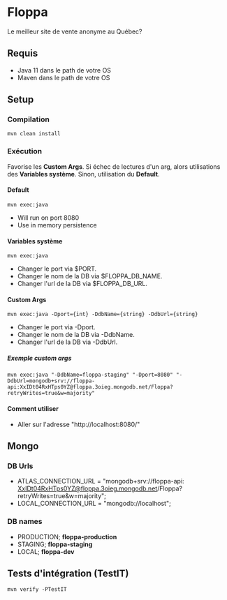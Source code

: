 # Floppa

Le meilleur site de vente anonyme au Québec?

## Requis

- Java 11 dans le path de votre OS
- Maven dans le path de votre OS

## Setup

### Compilation

```
mvn clean install
```

### Exécution
Favorise les **Custom Args**. 
Si échec de lectures d'un arg, alors utilisations des **Variables système**. 
Sinon, utilisation du **Default**.
#### Default
```
mvn exec:java
```
- Will run on port 8080
- Use in memory persistence
#### Variables système
```
mvn exec:java
```
- Changer le port via $PORT.
- Changer le nom de la DB via $FLOPPA_DB_NAME.
- Changer l'url de la DB via $FLOPPA_DB_URL.
#### Custom Args
```
mvn exec:java -Dport={int} -DdbName={string} -DdbUrl={string}
```
- Changer le port via -Dport.
- Changer le nom de la DB via -DdbName.
- Changer l'url de la DB via -DdbUrl.
##### Exemple custom args
```
mvn exec:java "-DdbName=floppa-staging" "-Dport=8080" "-DdbUrl=mongodb+srv://floppa-api:XxIDt04RxHTps0YZ@floppa.3oieg.mongodb.net/Floppa?retryWrites=true&w=majority"
```
#### Comment utiliser
- Aller sur l'adresse "http://localhost:8080/" 

## Mongo
### DB Urls
- ATLAS_CONNECTION_URL = "mongodb+srv://floppa-api:
  XxIDt04RxHTps0YZ@floppa.3oieg.mongodb.net/Floppa?retryWrites=true&w=majority";
- LOCAL_CONNECTION_URL = "mongodb://localhost";

### DB names

- PRODUCTION; **floppa-production**
- STAGING; **floppa-staging**
- LOCAL; **floppa-dev**

## Tests d'intégration (TestIT)
```
mvn verify -PTestIT
```
